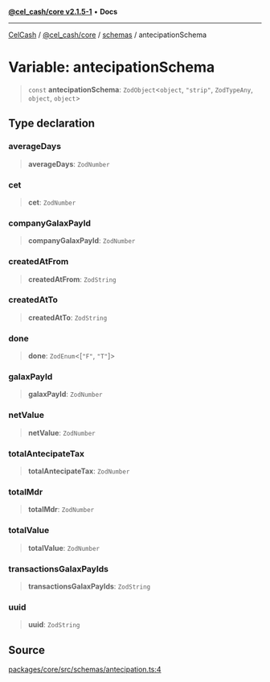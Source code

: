 [**@cel_cash/core v2.1.5-1**](../../README.md) • **Docs**

***

[CelCash](../../../../README.md) / [@cel\_cash/core](../../README.md) / [schemas](../README.md) / antecipationSchema

# Variable: antecipationSchema

> `const` **antecipationSchema**: `ZodObject`\<`object`, `"strip"`, `ZodTypeAny`, `object`, `object`\>

## Type declaration

### averageDays

> **averageDays**: `ZodNumber`

### cet

> **cet**: `ZodNumber`

### companyGalaxPayId

> **companyGalaxPayId**: `ZodNumber`

### createdAtFrom

> **createdAtFrom**: `ZodString`

### createdAtTo

> **createdAtTo**: `ZodString`

### done

> **done**: `ZodEnum`\<[`"F"`, `"T"`]\>

### galaxPayId

> **galaxPayId**: `ZodNumber`

### netValue

> **netValue**: `ZodNumber`

### totalAntecipateTax

> **totalAntecipateTax**: `ZodNumber`

### totalMdr

> **totalMdr**: `ZodNumber`

### totalValue

> **totalValue**: `ZodNumber`

### transactionsGalaxPayIds

> **transactionsGalaxPayIds**: `ZodString`

### uuid

> **uuid**: `ZodString`

## Source

[packages/core/src/schemas/antecipation.ts:4](https://github.com/Pyxlab/celcash/blob/9dbc7013720b05f34ded33140fbf1d827b403eea/packages/core/src/schemas/antecipation.ts#L4)
